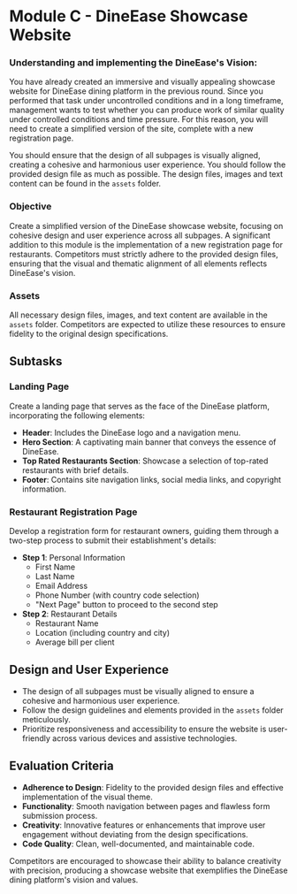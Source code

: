 # Module C - DineEase Showcase Website

### Understanding and implementing the DineEase's Vision: 

You have already created an immersive and visually appealing showcase website for DineEase dining platform in the previous round. Since you performed that task under uncontrolled conditions and in a long timeframe, management wants to test whether you can produce work of similar quality under controlled conditions and time pressure. For this reason, you will need to create a simplified version of the site, complete with a new registration page.

You should ensure that the design of all subpages is visually aligned, creating a cohesive and harmonious user experience. You should follow the provided design file as much as possible. The design files, images and text content can be found in the `assets` folder.

<!-- ## Landing Page
- Header with logo and menubar
- Hero section
- Top rated restaurants section
- Footer
## Restaurant Registration Page
- Fisrt Name
- Last Name
- Email
- Select Country prefix by country code | Phone number
- Next page
- Restaurant Name
- Location (country, city)
- Average bill per client -->

### Objective
Create a simplified version of the DineEase showcase website, focusing on cohesive design and user experience across all subpages. A significant addition to this module is the implementation of a new registration page for restaurants. Competitors must strictly adhere to the provided design files, ensuring that the visual and thematic alignment of all elements reflects DineEase's vision.

### Assets
All necessary design files, images, and text content are available in the `assets` folder. Competitors are expected to utilize these resources to ensure fidelity to the original design specifications.

## Subtasks

### Landing Page
Create a landing page that serves as the face of the DineEase platform, incorporating the following elements:
- **Header**: Includes the DineEase logo and a navigation menu.
- **Hero Section**: A captivating main banner that conveys the essence of DineEase.
- **Top Rated Restaurants Section**: Showcase a selection of top-rated restaurants with brief details.
- **Footer**: Contains site navigation links, social media links, and copyright information.

### Restaurant Registration Page
Develop a registration form for restaurant owners, guiding them through a two-step process to submit their establishment's details:
- **Step 1**: Personal Information
  - First Name
  - Last Name
  - Email Address
  - Phone Number (with country code selection)
  - "Next Page" button to proceed to the second step
- **Step 2**: Restaurant Details
  - Restaurant Name
  - Location (including country and city)
  - Average bill per client

## Design and User Experience
- The design of all subpages must be visually aligned to ensure a cohesive and harmonious user experience.
- Follow the design guidelines and elements provided in the `assets` folder meticulously.
- Prioritize responsiveness and accessibility to ensure the website is user-friendly across various devices and assistive technologies.

## Evaluation Criteria
- **Adherence to Design**: Fidelity to the provided design files and effective implementation of the visual theme.
- **Functionality**: Smooth navigation between pages and flawless form submission process.
- **Creativity**: Innovative features or enhancements that improve user engagement without deviating from the design specifications.
- **Code Quality**: Clean, well-documented, and maintainable code.

Competitors are encouraged to showcase their ability to balance creativity with precision, producing a showcase website that exemplifies the DineEase dining platform's vision and values.